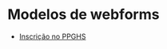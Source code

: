 # Modelos de webforms

- [Inscrição no PPGHS](https://github.com/fflch/webforms/blob/main/inscricao_ppghs.yml)

